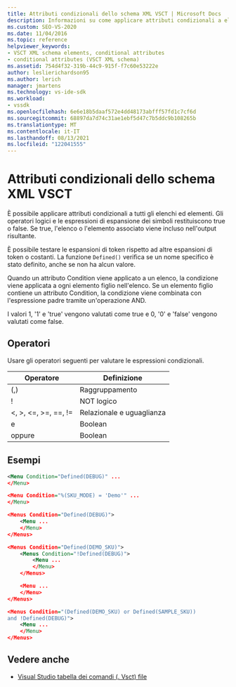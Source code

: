 ```yaml
---
title: Attributi condizionali dello schema XML VSCT | Microsoft Docs
description: Informazioni su come applicare attributi condizionali a elenchi ed elementi di XML Schema VSCT. Gli attributi restituiscono true o false, controllando l'output risultante.
ms.custom: SEO-VS-2020
ms.date: 11/04/2016
ms.topic: reference
helpviewer_keywords:
- VSCT XML schema elements, conditional attributes
- conditional attributes (VSCT XML schema)
ms.assetid: 754d4f32-319b-44c9-915f-f7c60e53222e
author: leslierichardson95
ms.author: lerich
manager: jmartens
ms.technology: vs-ide-sdk
ms.workload:
- vssdk
ms.openlocfilehash: 6e6e18b5daaf572e4dd48173abfff57fd1c7cf6d
ms.sourcegitcommit: 68897da7d74c31ae1ebf5d47c7b5ddc9b108265b
ms.translationtype: MT
ms.contentlocale: it-IT
ms.lasthandoff: 08/13/2021
ms.locfileid: "122041555"
---
```

# <a name="vsct-xml-schema-conditional-attributes"></a>Attributi condizionali dello schema XML VSCT
È possibile applicare attributi condizionali a tutti gli elenchi ed elementi. Gli operatori logici e le espressioni di espansione dei simboli restituiscono true o false. Se true, l'elenco o l'elemento associato viene incluso nell'output risultante.

 È possibile testare le espansioni di token rispetto ad altre espansioni di token o costanti. La funzione `Defined()` verifica se un nome specifico è stato definito, anche se non ha alcun valore.

 Quando un attributo Condition viene applicato a un elenco, la condizione viene applicata a ogni elemento figlio nell'elenco. Se un elemento figlio contiene un attributo Condition, la condizione viene combinata con l'espressione padre tramite un'operazione AND.

 I valori 1, '1' e 'true' vengono valutati come true e 0, '0' e 'false' vengono valutati come false.

## <a name="operators"></a>Operatori
 Usare gli operatori seguenti per valutare le espressioni condizionali.

|Operatore|Definizione|
|--------------|----------------|
|(,)|Raggruppamento|
|!|NOT logico|
|\<, >, \<=, >=, ==, !=|Relazionale e uguaglianza|
|e|Boolean|
|oppure|Boolean|

## <a name="examples"></a>Esempi

```xml
<Menu Condition="Defined(DEBUG)" ...
</Menu>

<Menu Condition="%(SKU_MODE) = 'Demo'" ...
</Menu>

<Menus Condition="Defined(DEBUG)">
    <Menu ...
    </Menu>
</Menus>

<Menus Condition="Defined(DEMO_SKU)">
    <Menus Condition="!Defined(DEBUG)">
        <Menu ...
        </Menu>
    </Menus>

    <Menu ...
    </Menu>
</Menus>

<Menus Condition="(Defined(DEMO_SKU) or Defined(SAMPLE_SKU))
and !Defined(DEBUG)">
    <Menu ...
    </Menu>
</Menus>
```

## <a name="see-also"></a>Vedere anche
- [Visual Studio tabella dei comandi (. Vsct) file](../extensibility/internals/visual-studio-command-table-dot-vsct-files.md)
